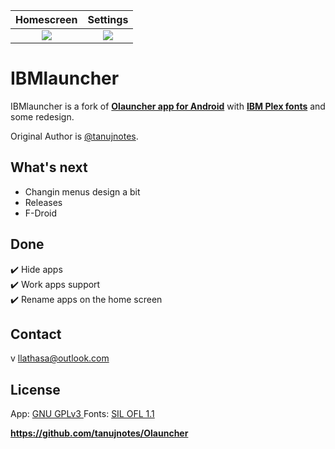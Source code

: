 | Homescreen                           | Settings                             |
|:------------------------------------:|:------------------------------------:|
| ![](https://i.imgur.com/5QPUz8X.jpg) | ![](https://i.imgur.com/50Eyql7.jpg) |


# IBMlauncher

IBMlauncher is a fork of **[Olauncher app for Android](https://github.com/tanujnotes/Olauncher)** with **[IBM Plex fonts](https://github.com/IBM/plex/)** and some redesign.

Original Author is [@tanujnotes](https://github.com/tanujnotes).


## What's next

+ Changin menus design a bit
+ Releases
+ F-Droid


## Done

:heavy_check_mark: Hide apps  
:heavy_check_mark: Work apps support  
:heavy_check_mark: Rename apps on the home screen


## Contact

v <llathasa@outlook.com>


## License

App: [GNU GPLv3 ](https://www.gnu.org/licenses/gpl-3.0.en.html)
Fonts: [SIL OFL 1.1](https://github.com/IBM/plex/blob/master/LICENSE.txt)


**https://github.com/tanujnotes/Olauncher**
